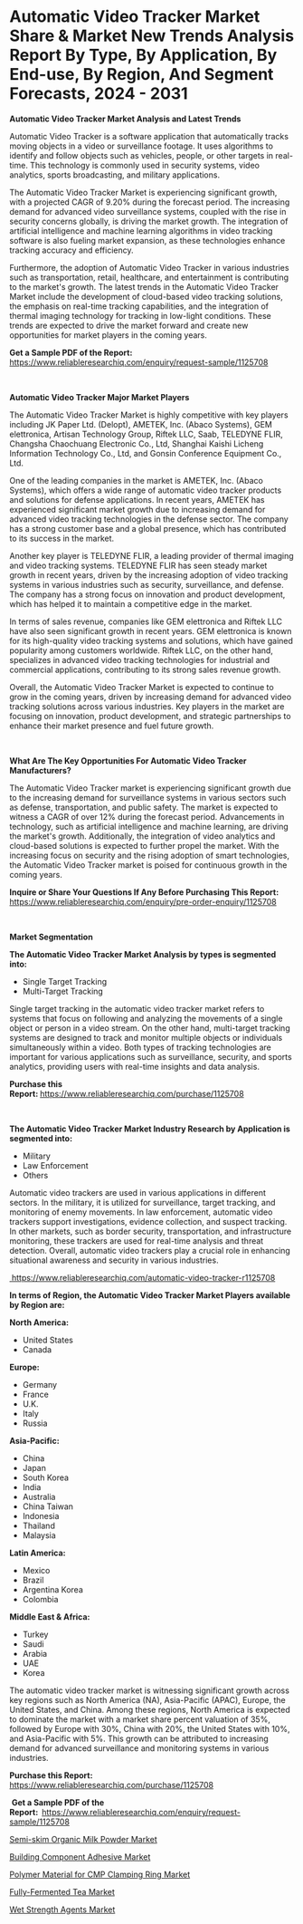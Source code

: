 <p><h1>Automatic Video Tracker Market Share & Market New Trends Analysis Report By Type, By Application, By End-use, By Region, And Segment Forecasts, 2024 - 2031</h1></p><p><strong>Automatic Video Tracker Market Analysis and Latest Trends</strong></p>
<p><p>Automatic Video Tracker is a software application that automatically tracks moving objects in a video or surveillance footage. It uses algorithms to identify and follow objects such as vehicles, people, or other targets in real-time. This technology is commonly used in security systems, video analytics, sports broadcasting, and military applications.</p><p>The Automatic Video Tracker Market is experiencing significant growth, with a projected CAGR of 9.20% during the forecast period. The increasing demand for advanced video surveillance systems, coupled with the rise in security concerns globally, is driving the market growth. The integration of artificial intelligence and machine learning algorithms in video tracking software is also fueling market expansion, as these technologies enhance tracking accuracy and efficiency.</p><p>Furthermore, the adoption of Automatic Video Tracker in various industries such as transportation, retail, healthcare, and entertainment is contributing to the market's growth. The latest trends in the Automatic Video Tracker Market include the development of cloud-based video tracking solutions, the emphasis on real-time tracking capabilities, and the integration of thermal imaging technology for tracking in low-light conditions. These trends are expected to drive the market forward and create new opportunities for market players in the coming years.</p></p>
<p><strong>Get a Sample PDF of the Report:&nbsp;</strong> <a href="https://www.reliableresearchiq.com/enquiry/request-sample/1125708">https://www.reliableresearchiq.com/enquiry/request-sample/1125708</a></p>
<p>&nbsp;</p>
<p><strong>Automatic Video Tracker Major Market Players</strong></p>
<p><p>The Automatic Video Tracker Market is highly competitive with key players including JK Paper Ltd. (Delopt), AMETEK, Inc. (Abaco Systems), GEM elettronica, Artisan Technology Group, Riftek LLC, Saab, TELEDYNE FLIR, Changsha Chaochuang Electronic Co., Ltd, Shanghai Kaishi Licheng Information Technology Co., Ltd, and Gonsin Conference Equipment Co., Ltd.</p><p>One of the leading companies in the market is AMETEK, Inc. (Abaco Systems), which offers a wide range of automatic video tracker products and solutions for defense applications. In recent years, AMETEK has experienced significant market growth due to increasing demand for advanced video tracking technologies in the defense sector. The company has a strong customer base and a global presence, which has contributed to its success in the market.</p><p>Another key player is TELEDYNE FLIR, a leading provider of thermal imaging and video tracking systems. TELEDYNE FLIR has seen steady market growth in recent years, driven by the increasing adoption of video tracking systems in various industries such as security, surveillance, and defense. The company has a strong focus on innovation and product development, which has helped it to maintain a competitive edge in the market.</p><p>In terms of sales revenue, companies like GEM elettronica and Riftek LLC have also seen significant growth in recent years. GEM elettronica is known for its high-quality video tracking systems and solutions, which have gained popularity among customers worldwide. Riftek LLC, on the other hand, specializes in advanced video tracking technologies for industrial and commercial applications, contributing to its strong sales revenue growth.</p><p>Overall, the Automatic Video Tracker Market is expected to continue to grow in the coming years, driven by increasing demand for advanced video tracking solutions across various industries. Key players in the market are focusing on innovation, product development, and strategic partnerships to enhance their market presence and fuel future growth.</p></p>
<p>&nbsp;</p>
<p><strong>What Are The Key Opportunities For Automatic Video Tracker Manufacturers?</strong></p>
<p><p>The Automatic Video Tracker market is experiencing significant growth due to the increasing demand for surveillance systems in various sectors such as defense, transportation, and public safety. The market is expected to witness a CAGR of over 12% during the forecast period. Advancements in technology, such as artificial intelligence and machine learning, are driving the market's growth. Additionally, the integration of video analytics and cloud-based solutions is expected to further propel the market. With the increasing focus on security and the rising adoption of smart technologies, the Automatic Video Tracker market is poised for continuous growth in the coming years.</p></p>
<p><strong>Inquire or Share Your Questions If Any Before Purchasing This Report:</strong> <a href="https://www.reliableresearchiq.com/enquiry/pre-order-enquiry/1125708">https://www.reliableresearchiq.com/enquiry/pre-order-enquiry/1125708</a></p>
<p>&nbsp;</p>
<p><strong>Market Segmentation</strong></p>
<p><strong>The Automatic Video Tracker Market Analysis by types is segmented into:</strong></p>
<p><ul><li>Single Target Tracking</li><li>Multi-Target Tracking</li></ul></p>
<p><p>Single target tracking in the automatic video tracker market refers to systems that focus on following and analyzing the movements of a single object or person in a video stream. On the other hand, multi-target tracking systems are designed to track and monitor multiple objects or individuals simultaneously within a video. Both types of tracking technologies are important for various applications such as surveillance, security, and sports analytics, providing users with real-time insights and data analysis.</p></p>
<p><strong>Purchase this Report:&nbsp;</strong><a href="https://www.reliableresearchiq.com/purchase/1125708">https://www.reliableresearchiq.com/purchase/1125708</a></p>
<p>&nbsp;</p>
<p><strong>The Automatic Video Tracker Market Industry Research by Application is segmented into:</strong></p>
<p><ul><li>Military</li><li>Law Enforcement</li><li>Others</li></ul></p>
<p><p>Automatic video trackers are used in various applications in different sectors. In the military, it is utilized for surveillance, target tracking, and monitoring of enemy movements. In law enforcement, automatic video trackers support investigations, evidence collection, and suspect tracking. In other markets, such as border security, transportation, and infrastructure monitoring, these trackers are used for real-time analysis and threat detection. Overall, automatic video trackers play a crucial role in enhancing situational awareness and security in various industries.</p></p>
<p><a href="https://www.reliableresearchiq.com/automatic-video-tracker-r1125708">&nbsp;https://www.reliableresearchiq.com/automatic-video-tracker-r1125708</a></p>
<p><strong>In terms of Region, the Automatic Video Tracker Market Players available by Region are:</strong></p>
<p>
    <p> <strong> North America: </strong>
        <ul>
            <li>United States</li>
            <li>Canada</li>
        </ul>
        </p> 
    <p> <strong> Europe: </strong>
        <ul>
            <li>Germany</li>
            <li>France</li>
            <li>U.K.</li>
            <li>Italy</li>
            <li>Russia</li>
        </ul>
        </p> 
    <p> <strong> Asia-Pacific: </strong>
        <ul>
            <li>China</li>
            <li>Japan</li>
            <li>South Korea</li>
            <li>India</li>
            <li>Australia</li>
            <li>China Taiwan</li>
            <li>Indonesia</li>
            <li>Thailand</li>
            <li>Malaysia</li>
        </ul>
        </p> 
    <p> <strong> Latin America: </strong>
        <ul>
            <li>Mexico</li>
            <li>Brazil</li>
            <li>Argentina Korea</li>
            <li>Colombia</li>
        </ul>
        </p> 
    <p> <strong> Middle East & Africa: </strong>
        <ul>
            <li>Turkey</li>
            <li>Saudi</li>
            <li>Arabia</li>
            <li>UAE</li>
            <li>Korea</li>
        </ul>
    </p>
    </p>
<p><p>The automatic video tracker market is witnessing significant growth across key regions such as North America (NA), Asia-Pacific (APAC), Europe, the United States, and China. Among these regions, North America is expected to dominate the market with a market share percent valuation of 35%, followed by Europe with 30%, China with 20%, the United States with 10%, and Asia-Pacific with 5%. This growth can be attributed to increasing demand for advanced surveillance and monitoring systems in various industries.</p></p>
<p><strong>Purchase this Report: </strong><a href="https://www.reliableresearchiq.com/purchase/1125708">https://www.reliableresearchiq.com/purchase/1125708</a></p>
<p>&nbsp;<strong>Get a Sample PDF of the Report:&nbsp;&nbsp;</strong><a href="https://www.reliableresearchiq.com/enquiry/request-sample/1125708">https://www.reliableresearchiq.com/enquiry/request-sample/1125708</a></p>
<p><strong></strong></p>
<p><p><a href="https://github.com/globismark/Market-Research-Report-List-4/blob/main/semi-skim-organic-milk-powder-market.md">Semi-skim Organic Milk Powder Market</a></p><p><a href="https://medium.com/@yasminlynch2023/building-component-adhesive-market-share-market-analysis-growth-trends-forecasts-for-period-c2fb8bc774e1">Building Component Adhesive Market</a></p><p><a href="https://medium.com/@foyazahmed1999_69116/polymer-material-for-cmp-clamping-ring-market-size-is-growing-at-cagr-of-12-6-97f8459a7dfa">Polymer Material for CMP Clamping Ring Market</a></p><p><a href="https://github.com/susanjprice2023/Market-Research-Report-List-2/blob/main/fully-fermented-tea-market.md">Fully-Fermented Tea Market</a></p><p><a href="https://medium.com/@sartikariska52/global-wet-strength-agents-market-is-projected-to-grow-at-a-cagr-of-4-3-9655df54e7d3">Wet Strength Agents Market</a></p></p>